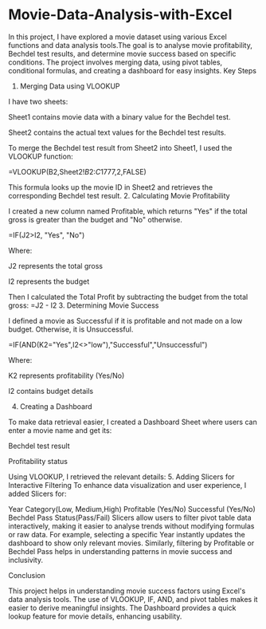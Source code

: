 # Movie-Data-Analysis-with-Excel
In this project, I have explored a movie dataset using various Excel functions and data analysis tools.The goal is to analyse movie profitability, Bechdel test results, and determine movie success based on specific conditions. The project involves merging data, using pivot tables, conditional formulas, and creating a dashboard for easy insights.
Key Steps

1. Merging Data using VLOOKUP

I have two sheets:

Sheet1 contains movie data with a binary value for the Bechdel test.

Sheet2 contains the actual text values for the Bechdel test results.

To merge the Bechdel test result from Sheet2 into Sheet1, I used the VLOOKUP function:

=VLOOKUP(B2,Sheet2!$B$2:$C$1777,2,FALSE)

This formula looks up the movie ID in Sheet2 and retrieves the corresponding Bechdel test result.
2. Calculating Movie Profitability

I created a new column named Profitable, which returns "Yes" if the total gross is greater than the budget and "No" otherwise.

=IF(J2>I2, "Yes", "No")

Where:

J2 represents the total gross

I2 represents the budget

Then I calculated the Total Profit by subtracting the budget from the total gross:
=J2 - I2
3. Determining Movie Success

I defined a movie as Successful if it is profitable and not made on a low budget. Otherwise, it is Unsuccessful.

=IF(AND(K2="Yes",I2<>"low"),"Successful","Unsuccessful")

Where:

K2 represents profitability (Yes/No)

I2 contains budget details

4. Creating a Dashboard

To make data retrieval easier, I created a Dashboard Sheet where users can enter a movie name and get its:

Bechdel test result

Profitability status

Using VLOOKUP, I retrieved the relevant details:
5. Adding Slicers for Interactive Filtering
To enhance data visualization and user experience, I added Slicers for:

Year
Category(Low, Medium,High)
Profitable (Yes/No)
Successful (Yes/No)
Bechdel Pass Status(Pass/Fail)
Slicers allow users to filter pivot table data interactively, making it easier to analyse trends without modifying formulas or raw data. For example, selecting a specific Year instantly updates the dashboard to show only relevant movies. Similarly, filtering by Profitable or Bechdel Pass helps in understanding patterns in movie success and inclusivity.


Conclusion

This project helps in understanding movie success factors using Excel's data analysis tools. The use of VLOOKUP, IF, AND, and pivot tables makes it easier to derive meaningful insights. The Dashboard provides a quick lookup feature for movie details, enhancing usability.

